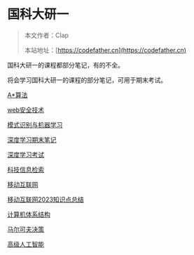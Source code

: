 # 国科大研一

> 本文作者：Clap
>
> 本站地址：[https://codefather.cn](https://codefather.cn)

国科大研一的课程都部分笔记，有的不全。

将会学习国科大研一的课程的部分笔记，可用于期末考试。

[A*算法](A*算法.md)

[web安全技术](web安全技术.md)

[模式识别与机器学习](模式识别与机器学习.md)

[深度学习期末笔记](深度学习期末笔记.md)

[深度学习考试](深度学习考试.md)

[科技信息检索](科技信息检索.md)

[移动互联网](移动互联网.md)

[移动互联网2023知识点总结](移动互联网2023知识点总结.md)

[计算机体系结构](计算机体系结构.md)

[马尔可夫决策](马尔可夫决策.md)

[高级人工智能](高级人工智能.md)








